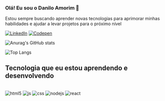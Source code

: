 ### Olá! Eu sou o Danilo Amorim 👾

<p> Estou sempre buscando aprender novas tecnologias para aprimorar minhas habilidades e ajudar a levar projetos para o próximo nível</p>

[![LinkedIn](https://img.shields.io/badge/LinkedIn-0077B5?style=for-the-badge&logo=linkedin&logoColor=white)](https://www.linkedin.com/in/daniloamorim66/)
[![Codepen](https://img.shields.io/badge/Codepen-000000?style=for-the-badge&logo=codepen&logoColor=white)](https://codepen.io/danbamorim)

![Anurag's GitHub stats](https://github-readme-stats.vercel.app/api?username=danbamorim&show_icons=true&theme=radical)

![Top Langs](https://github-readme-stats.vercel.app/api/top-langs/?username=danbamorim&layout=compact)


## Tecnologia que eu estou aprendendo e desenvolvendo 
<div style="display: inline_block"><br/>
<img align="center" alt="html5" src="https://img.shields.io/badge/HTML5-E34F26? style=for-the-badge&logo=html5&logoColor=white" />
<img align="center" alt="js" src="https://img.shields.io/badge/JavaScript-F7DF1E? style=for-the-badge&logo=javascript&logoColor=black" />
<img align="center" alt="css" src="https://img.shields.io/badge/CSS3-1572B6?style=for-the-badge&logo-css3&logoColor=white" />
<img align="center" alt="nodejs" src="https://img.shields.io/badge/Node.js-43853D?style=for-the-badge&logo=node.js&logoColor=white" />
<img align="center" alt="react" src="https://img.shields.io/badge/React-20232A?style=for-the-badge&logo-react&logoColor=61DAFB" />
</div>


